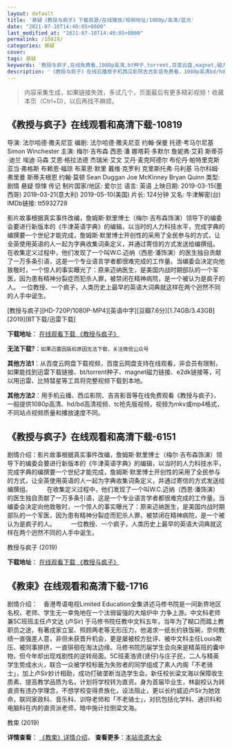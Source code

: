 ```yaml
---
layout: default
title: '悬疑《教授与疯子》下载资源/在线播放/视频地址/1080p/高清/蓝光'
date: "2021-07-10T14:40:05+0800"
last_modified_at: "2021-07-10T14:40:05+0800"
permalink: /10819/
categories: 悬疑
cover:
tags: 悬疑
keywords: '教授与疯子,在线免费看,1080p高清,bt种子,torrent,百度云盘,magnet,磁力链,迅雷下载资源'
description: '《教授与疯子》在线云播放手机西瓜影院吉吉影音免费看，1080p高清bd/hd未删减完整版和tc抢先枪版，mkv/mp4格式，附带bt/torrent种子、magnet/磁力链、百度云盘、网盘资源迅雷下载链接'
---
```


>内容采集生成，如果链接失效，多试几个，页面最后有更多精彩视频！收藏本页（Ctrl+D)，以后再找不麻烦。


## 《教授与疯子》在线观看和高清下载-10819

导演: 法尔哈德·撒夫尼亚 编剧: 法尔哈德·撒夫尼亚 约翰·保曼 托德·考马尔尼基 Simon Winchester 主演: 梅尔·吉布森 西恩·潘 娜塔莉·多默尔 詹妮弗·艾莉 斯蒂芬·迪兰 埃迪·马森 艾恩·格拉法德 杰瑞米·艾文 艾丹·麦克阿德尔 布伦丹·帕特里克斯 亚当·弗格斯 布赖恩·福琼 布莱恩·默里 戴维·克罗利 克里斯托弗·马利基 马尔科姆·弗里曼 斯蒂夫根恩 约翰·莫顿 Sean Duggan Joe McKinney Bryan Quinn 类型: 剧情 悬疑 惊悚 传记 制片国家/地区: 爱尔兰 语言: 英语 上映日期: 2019-03-15(墨西哥) 2019-03-21(意大利) 2019-05-10(美国) 片长: 124分钟 又名: 牛津解密(台) IMDb链接: tt5932728

影片故事根据真实事件改编，詹姆斯·默里博士（梅尔·吉布森饰演）领导下的编委会要进行新版本的《牛津英语字典》的编辑，以当时的人力科技水平，完成字典的编撰要一个世纪才能完成，詹姆斯·默里博士开创性的采用了全民参与的方式，让全英使用英语的人一起为字典收集词条定义，并通过寄信的方式发送给编撰组。 在收集定义过程中，他们发现了一个叫W.C.迈纳（西恩·潘饰演）的医生独自贡献了一万多条引语，这是一个专业语言学者都很难完成的工作量。当编委会决定向他致敬时，一个惊人的事实曝光了：原来迈纳医生，是美国内战时期部队的一个军医，因为患有精神分裂症而犯杀人罪，被禁闭在精神病院，是一个被认为是疯子的人。 一位教授、一个疯子，人类历史上最早的英语大词典就这样在两个迥然不同的人手中诞生。


[教授与疯子][HD-720P/1080P-MP4][英语中字][豆瓣7.6分][1.74GB/3.43GB][2019][BT下载/迅雷下载]

**下载地址**： [在线观看下载 《教授与疯子》](https://www.btdx8.com/torrent/jsyfz_2019.html) 


**无法下载?**：`如果迅雷因版权原因无法下载，关注微信公众号 `

**其他方法1**：从百度云网盘下载视频，百度云网盘支持在线观看，非会员有限制，如果能找到迅雷下载链接、bt/torrent种子、magnet磁力链接、e2dk链接等，可以用迅雷、比特彗星等工具将完整视频下载到本地。

**其他方法2**：用手机云播、西瓜影院、吉吉影音等在线免费观看《教授与疯子》，一般提供1080p高清、hd/bd高清视频、tc抢先版视频，视频为mkv或mp4格式，不同站点视频质量和播放速度不同。


## 《教授与疯子》在线观看和高清下载-6151

剧情介绍：影片故事根据真实事件改编，詹姆斯·默里博士（梅尔·吉布森饰演）领导下的编委会要进行新版本的《牛津英语字典》的编辑，以当时的人力科技水平，完成字典的编撰要一个世纪才能完成，詹姆斯·默里博士开创性的采用了全民参与的方式，让全英使用英语的人一起为字典收集词条定义，并通过寄信的方式发送给编撰组。  　　在收集定义过程中，他们发现了一个叫W.C.迈纳（西恩·潘饰演）的医生独自贡献了一万多条引语，这是一个专业语言学者都很难完成的工作量。当编委会决定向他致敬时，一个惊人的事实曝光了：原来迈纳医生，是美国内战时期部队的一个军医，因为患有精神分裂症而犯杀人罪，被禁闭在精神病院，是一个被认为是疯子的人。  　　一位教授、一个疯子，人类历史上最早的英语大词典就这样在两个迥然不同的人手中诞生。


教授与疯子 (2019)

**下载地址**： [在线观看下载 《教授与疯子》](https://www.btbtdy.me/btdy/dy15289.html) 


## 《教束》在线观看和高清下载-1716

剧情介绍：　香港粤语电视Limited Education全集讲述马修书院是一间新界地区名校，老师、学生无一幸免地在一个汰弱留强的大熔炉中 力争上游。中文科老师兼5C班班主任卢文达 (卢Sir) 于马修书院任教中文科五年，当年为了糊口而踏上教职员之途，有著成家立室、照顾两老等无形压力，他渴求一纸长约铁饭碗，奈何教绩一直强差人意，非但未获晋升机会，更是屡被校方批评、被中文科主任Louis欺压、被同事排挤，一直徘徊在淘汰边缘。马修书院历届学生会向来是精英班的囊中物，但今年却出现戏剧性的逆转局面。5C班麦浩贤(贤仔)与庄子民，二人与精英学生势成水火，联合一众被学校标籤为失败者的同学组成了素人内阁「不老骑士」，加上卢Sir妙计相助，成功打破垄断当选学生会。新任校长梁文海以保障收生质素、提高教学品质为名，计划将学校转为直资。身为首届毕业生，林副校认为转直资有违办学理念，不想学校变得贵族化，设法阻止，更以长约威迫卢Sir为她效命，联同家政科、音乐科、训导老师和「不老骑士」，对抗包括化学科、通识科和电脑科在内的直资派老师，暗中施计拉倒梁文海。


教束 (2019)

**详情查看**： [《教束》详情介绍](/movie/1716/)， **查看更多**：[本站资源大全](/movie/t/all/)

